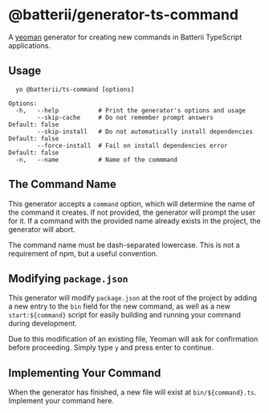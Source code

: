 # @batterii/generator-ts-command
A [yeoman](https://yeoman.io/) generator for creating new commands in Batterii
TypeScript applications.

## Usage
```
  yo @batterii/ts-command [options]

Options:
  -h,   --help           # Print the generator's options and usage
        --skip-cache     # Do not remember prompt answers             Default: false
        --skip-install   # Do not automatically install dependencies  Default: false
        --force-install  # Fail on install dependencies error         Default: false
  -n,   --name           # Name of the commmand
```

## The Command Name
This generator accepts a `command` option, which will determine the name of the
command it creates. If not provided, the generator will prompt the user for it.
If a command with the provided name already exists in the project, the generator
will abort.

The command name must be dash-separated lowercase. This is not a requirement of
npm, but a useful convention.

## Modifying `package.json`
This generator will modify `package.json` at the root of the project by adding a
new entry to the `bin` field for the new command, as well as a new
`start:${command}` script for easily building and running your command during
development.

Due to this modification of an existing file, Yeoman will ask for confirmation
before proceeding. Simply type `y` and press enter to continue.

## Implementing Your Command
When the generator has finished, a new file will exist at `bin/${command}.ts`.
Implement your command here.
